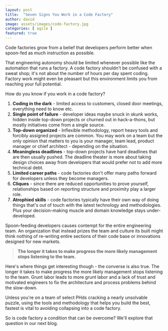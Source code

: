 ```yaml
---
layout: post
title:  "Seven Signs You Work in a Code Factory"
author: david
image: assets/images/code-factory.jpg
categories: [ agile ]
featured: true
---
```

Code factories grow from a belief that developers perform better when spoon-fed as much instruction as possible. 

That engineering autonomy should be limited whenever possible like the automation that runs a factory. A code factory 
shouldn't be confused with a sweat shop; it's not about the number of hours per day spent coding. Factory work might
even be pleasant but this environment limits you from reaching your full potential.

How do you know if you work in a code factory?

1. **Coding in the dark** - limited access to customers, closed door meetings, everything need to know etc.
2. **Single point of failure** - developer ideas maybe snuck in skunk works, hidden inside top-down projects or 
churned out in hack-a-thons, but mostly initiatives come from a single source.
3. **Top-down organized** - Inflexible methodology, report heavy tools and forcibly assigned projects are common. You 
may work on a team but the only opinion that matters to you is your manager, team lead, product manager or 
chief architect - depending on the situation.
4. **Meaningless deadlines** - top-down projects have hard deadlines that are then usually pushed. The deadline theater
is more about taking design choices away from developers that would prefer not to add more technical debt.
5. **Limited career paths** - code factories don't offer many paths forward for developers unless 
they become managers.
6. **Cliques** - since there are reduced opportunities to prove yourself, relationships based on reporting structure 
and proximity play a larger role.
7. **Atrophied skills** - code factories typically have their own way of doing things that's out of
touch with the latest technology and methodologies. Plus your decision-making muscle and domain knowledge stays 
under-developed.

Spoon-feeding developers causes contempt for the entire engineering team. An organization that instead prizes the 
team and culture its built might think nothing of re-writing entire sections of their code base or innovations designed 
for new markets.

>**The longer it takes to make progress the more likely management stops listening to the team.**

Here's where things get interesting though - the converse is also true. The longer it takes to make progress the more 
likely management stops listening to the team. Grunt labor leads to more grunt labor and a lack of trust and motivated 
engineers to fix the architecture and process problems behind the slow-down.

Unless you're on a team of select PHds cracking a nearly unsolvable puzzle, using the tools and methodology that helps 
you build the best, fastest is vital to avoiding collapsing into a code factory.

So is code factory a condition that can be overcome? We'll explore that question in our next blog.